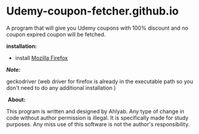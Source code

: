 # Udemy-coupon-fetcher.github.io
A program that will give you Udemy coupons with 100% discount and no coupon expired coupon will be fetched.
<p><strong>installation:</strong></p>
<ul>
<li>install <a href="https://www.mozilla.org/en-US/" target="_blank" rel="noopener">Mozilla</a><a href="https://www.mozilla.org/en-US/" target="_blank" rel="noopener"> Firefox</a></li>
</ul>
<p><em><strong>Note:</strong></em></p>
<p>geckodriver (web driver for firefox is already in the executable path so you don't need to do any additional installation )</p>
<p>&nbsp;<strong>About:</strong></p>
<p>This program is written and designed by Ahlyab. Any type of change in code without author permission is illegal. It is specifically made for study purposes. Any miss use of this software is not the author's responsibility.</p>
